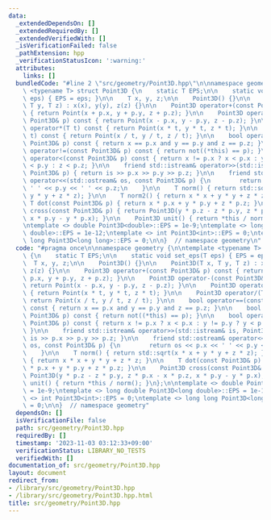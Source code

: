 ```yaml
---
data:
  _extendedDependsOn: []
  _extendedRequiredBy: []
  _extendedVerifiedWith: []
  _isVerificationFailed: false
  _pathExtension: hpp
  _verificationStatusIcon: ':warning:'
  attributes:
    links: []
  bundledCode: "#line 2 \"src/geometry/Point3D.hpp\"\n\nnamespace geometry {\n\ntemplate\
    \ <typename T> struct Point3D {\n    static T EPS;\n\n    static void set_eps(T\
    \ eps) { EPS = eps; }\n\n    T x, y, z;\n\n    Point3D() {}\n\n    Point3D(T x,\
    \ T y, T z) : x(x), y(y), z(z) {}\n\n    Point3D operator+(const Point3D& p) const\
    \ { return Point(x + p.x, y + p.y, z + p.z); }\n\n    Point3D operator-(const\
    \ Point3D& p) const { return Point(x - p.x, y - p.y, z - p.z); }\n\n    Point3D\
    \ operator*(T t) const { return Point(x * t, y * t, z * t); }\n\n    Point3D operator/(T\
    \ t) const { return Point(x / t, y / t, z / t); }\n\n    bool operator==(const\
    \ Point3D& p) const { return x == p.x and y == p.y and z == p.z; }\n\n    bool\
    \ operator!=(const Point3D& p) const { return not((*this) == p); }\n\n    bool\
    \ operator<(const Point3D& p) const { return x != p.x ? x < p.x : y != p.y ? y\
    \ < p.y : z < p.z; }\n\n    friend std::istream& operator>>(std::istream& is,\
    \ Point3D& p) { return is >> p.x >> p.y >> p.z; }\n\n    friend std::ostream&\
    \ operator<<(std::ostream& os, const Point3D& p) {\n        return os << p.x <<\
    \ ' ' << p.y << ' ' << p.z;\n    }\n\n    T norm() { return std::sqrt(x * x +\
    \ y * y + z * z); }\n\n    T norm2() { return x * x + y * y + z * z; }\n\n   \
    \ T dot(const Point3D& p) { return x * p.x + y * p.y + z * p.z; }\n\n    Point3D\
    \ cross(const Point3D& p) { return Point3D(y * p.z - z * p.y, z * p.x - x * p.z,\
    \ x * p.y - y * p.x); }\n\n    Point3D unit() { return *this / norm(); }\n};\n\
    \ntemplate <> double Point3D<double>::EPS = 1e-9;\ntemplate <> long double Point3D<long\
    \ double>::EPS = 1e-12;\ntemplate <> int Point3D<int>::EPS = 0;\ntemplate <> long\
    \ long Point3D<long long>::EPS = 0;\n\n}  // namespace geometry\n"
  code: "#pragma once\n\nnamespace geometry {\n\ntemplate <typename T> struct Point3D\
    \ {\n    static T EPS;\n\n    static void set_eps(T eps) { EPS = eps; }\n\n  \
    \  T x, y, z;\n\n    Point3D() {}\n\n    Point3D(T x, T y, T z) : x(x), y(y),\
    \ z(z) {}\n\n    Point3D operator+(const Point3D& p) const { return Point(x +\
    \ p.x, y + p.y, z + p.z); }\n\n    Point3D operator-(const Point3D& p) const {\
    \ return Point(x - p.x, y - p.y, z - p.z); }\n\n    Point3D operator*(T t) const\
    \ { return Point(x * t, y * t, z * t); }\n\n    Point3D operator/(T t) const {\
    \ return Point(x / t, y / t, z / t); }\n\n    bool operator==(const Point3D& p)\
    \ const { return x == p.x and y == p.y and z == p.z; }\n\n    bool operator!=(const\
    \ Point3D& p) const { return not((*this) == p); }\n\n    bool operator<(const\
    \ Point3D& p) const { return x != p.x ? x < p.x : y != p.y ? y < p.y : z < p.z;\
    \ }\n\n    friend std::istream& operator>>(std::istream& is, Point3D& p) { return\
    \ is >> p.x >> p.y >> p.z; }\n\n    friend std::ostream& operator<<(std::ostream&\
    \ os, const Point3D& p) {\n        return os << p.x << ' ' << p.y << ' ' << p.z;\n\
    \    }\n\n    T norm() { return std::sqrt(x * x + y * y + z * z); }\n\n    T norm2()\
    \ { return x * x + y * y + z * z; }\n\n    T dot(const Point3D& p) { return x\
    \ * p.x + y * p.y + z * p.z; }\n\n    Point3D cross(const Point3D& p) { return\
    \ Point3D(y * p.z - z * p.y, z * p.x - x * p.z, x * p.y - y * p.x); }\n\n    Point3D\
    \ unit() { return *this / norm(); }\n};\n\ntemplate <> double Point3D<double>::EPS\
    \ = 1e-9;\ntemplate <> long double Point3D<long double>::EPS = 1e-12;\ntemplate\
    \ <> int Point3D<int>::EPS = 0;\ntemplate <> long long Point3D<long long>::EPS\
    \ = 0;\n\n}  // namespace geometry"
  dependsOn: []
  isVerificationFile: false
  path: src/geometry/Point3D.hpp
  requiredBy: []
  timestamp: '2023-11-03 03:12:33+09:00'
  verificationStatus: LIBRARY_NO_TESTS
  verifiedWith: []
documentation_of: src/geometry/Point3D.hpp
layout: document
redirect_from:
- /library/src/geometry/Point3D.hpp
- /library/src/geometry/Point3D.hpp.html
title: src/geometry/Point3D.hpp
---
```

